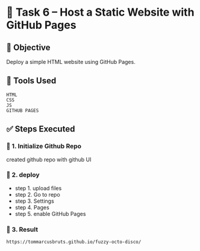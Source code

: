 # 🚀 Task 6 – Host a Static Website with GitHub Pages

## 📌 Objective

Deploy a simple HTML website using GitHub Pages.
## 🧰 Tools Used

    HTML
    CSS
    JS
    GITHUB PAGES


## ✅ Steps Executed
### 🔹 1. Initialize Github Repo

created github repo with github UI

### 🔹 2. deploy

- step 1. upload files
- step 2. Go to repo 
- step 3. Settings 
- step 4. Pages
- step 5. enable GitHub Pages

### 🔹 3. Result

    https://tommarcusbruts.github.io/fuzzy-octo-disco/


